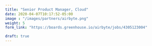 ```yaml
---
title: "Senior Product Manager, Cloud"
date: 2020-04-07T10:17:52-05:00
image : "/images/partners/airbyte.png"
weight: 5
form_link: "https://boards.greenhouse.io/airbyte/jobs/4305123004"

draft: true
---
```

